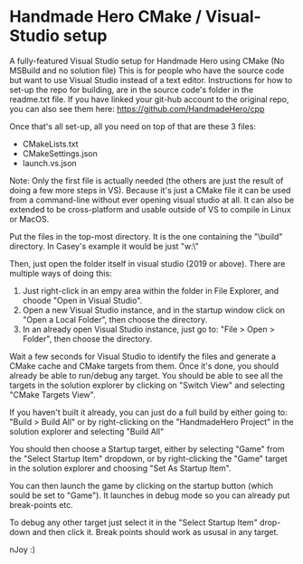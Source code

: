 # Handmade Hero CMake / Visual-Studio setup

A fully-featured Visual Studio setup for Handmade Hero using CMake (No MSBuild and no solution file) 
This is for people who have the source code but want to use Visual Studio instead of a text editor.
Instructions for how to set-up the repo for building, are in the source code's folder in the readme.txt file.
If you have linked your git-hub account to the original repo, you can also see them here:
https://github.com/HandmadeHero/cpp

Once that's all set-up, all you need on top of that are these 3 files:

- CMakeLists.txt
- CMakeSettings.json
- launch.vs.json

Note: 
Only the first file is actually needed (the others are just the result of doing a few more steps in VS).
Because it's just a CMake file it can be used from a command-line without ever opening visual studio at all.
It can also be extended to be cross-platform and usable outside of VS to compile in Linux or MacOS.

Put the files in the top-most directory.
It is the one containing the "\\build" directory. 
In Casey's example it would be just "w:\\"

Then, just open the folder itself in visual studio (2019 or above).
There are multiple ways of doing this:
1. Just right-click in an empy area within the folder in File Explorer, and choode "Open in Visual Studio".
2. Open a new Visual Studio instance, and in the startup window click on "Open a Local Folder", then choose the directory.
3. In an already open Visual Studio instance, just go to: "File > Open > Folder", then choose the directory.

Wait a few seconds for Visual Studio to identify the files and generate a CMake cache and CMake targets from them.
Once it's done, you should already be able to run/debug any target.
You should be able to see all the targets in the solution explorer by clicking on "Switch View" and selecting "CMake Targets View".

If you haven't built it already, you can just do a full build by either going to:
"Build > Build All" or by right-clicking on the "HandmadeHero Project" in the solution explorer and selecting "Build All"

You should then choose a Startup target, either by selecting "Game" from the "Select Startup Item" dropdown, 
or by right-clicking the "Game" target in the solution explorer and choosing "Set As Startup Item".

You can then launch the game by clicking on the startup button (which sould be set to "Game"). 
It launches in debug mode so you can already put break-points etc.

To debug any other target just select it in the "Select Startup Item" drop-down and then click it. 
Break points should work as ususal in any target.

nJoy :)